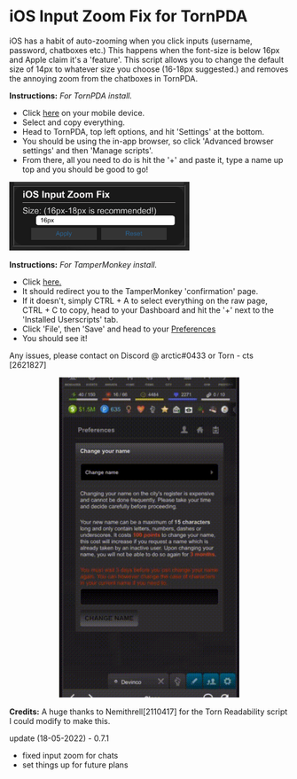 # iOS Input Zoom Fix for TornPDA
iOS has a habit of auto-zooming when you click inputs (username, password, chatboxes etc.) 
This happens when the font-size is below 16px and Apple claim it's a 'feature'. This script allows you to change the default size of 14px to whatever size you choose (16-18px suggested.) and removes the annoying zoom from the chatboxes in TornPDA.

**Instructions:**
 *For TornPDA install.*
- Click [here](https://raw.githubusercontent.com/cts0x1/input_zoom/main/ios_input_fix.js) on your mobile device.
- Select and copy everything.
- Head to TornPDA, top left options, and hit 'Settings' at the bottom.
- You should be using the in-app browser, so click 'Advanced browser settings' and then 'Manage scripts'.
- From there, all you need to do is hit the '+' and paste it, type a name up top and you should be good to go!

<p align="left">

  <img width="325" src="https://github.com/cts0x1/input_zoom/blob/main/zoomfix.jpeg" alt="">

</p>

**Instructions:**
 *For TamperMonkey install.*
- Click [here.](https://raw.githubusercontent.com/cts0x1/input_zoom/main/ios_input_fix.js)
- It should redirect you to the TamperMonkey 'confirmation' page.
- If it doesn't, simply CTRL + A to select everything on the raw page, CTRL + C to copy, head to your Dashboard and hit the '+' next to the 'Installed Userscripts' tab.
- Click 'File', then 'Save' and head to your [Preferences](https://www.torn.com/preferences.php)
- You should see it!

Any issues, please contact on Discord @ arctic#0433 or Torn - cts [2621827]
<p align="center">

  <img width="325" src="https://github.com/cts0x1/input_zoom/blob/main/fontfix.gif" alt="Before & After using iOS Zoom Fix.">

</p>

**Credits:**
A huge thanks to Nemithrell[2110417] for the Torn Readability script I could modify to make this.

update (18-05-2022) - 0.7.1
 - fixed input zoom for chats
 - set things up for future plans
